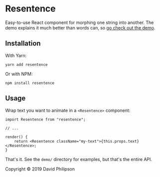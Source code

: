 # Resentence

Easy-to-use React component for morphing one string into another. The demo
explains it much better than words can, so [go check out the
demo](https://dphilipson.github.io/resentence).

## Installation

With Yarn:

```
yarn add resentence
```

Or with NPM:

```
npm install resentence
```

## Usage

Wrap text you want to animate in a `<Resentence>` component:

```tsx
import Resentence from "resentence";

// ...

render() {
    return <Resentence className="my-text">{this.props.text}</Resentence>;
}
```

That's it. See the `demo/` directory for examples, but that's the entire API.

Copyright © 2019 David Philipson
